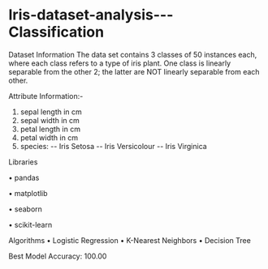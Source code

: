 # Iris-dataset-analysis---Classification

Dataset Information
The data set contains 3 classes of 50 instances each, where each class refers to a type of iris plant. One class is linearly separable from the other 2; the latter are NOT linearly separable from each other.

Attribute Information:-

1.	sepal length in cm
2.	sepal width in cm
3.	petal length in cm
4.	petal width in cm
5.	species: -- Iris Setosa -- Iris Versicolour -- Iris Virginica

Libraries


•	pandas

•	matplotlib

•	seaborn

•	scikit-learn


Algorithms
•	Logistic Regression
•	K-Nearest Neighbors
•	Decision Tree

Best Model Accuracy: 100.00
